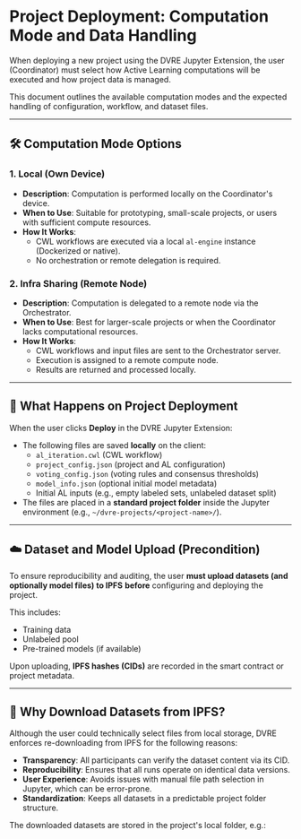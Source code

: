 # Project Deployment: Computation Mode and Data Handling

When deploying a new project using the DVRE Jupyter Extension, the user (Coordinator) must select how Active Learning computations will be executed and how project data is managed.

This document outlines the available computation modes and the expected handling of configuration, workflow, and dataset files.

---

## 🛠️ Computation Mode Options

### 1. **Local (Own Device)**

- **Description**: Computation is performed locally on the Coordinator's device.
- **When to Use**: Suitable for prototyping, small-scale projects, or users with sufficient compute resources.
- **How It Works**:
  - CWL workflows are executed via a local `al-engine` instance (Dockerized or native).
  - No orchestration or remote delegation is required.

### 2. **Infra Sharing (Remote Node)**

- **Description**: Computation is delegated to a remote node via the Orchestrator.
- **When to Use**: Best for larger-scale projects or when the Coordinator lacks computational resources.
- **How It Works**:
  - CWL workflows and input files are sent to the Orchestrator server.
  - Execution is assigned to a remote compute node.
  - Results are returned and processed locally.

---

## 📁 What Happens on Project Deployment

When the user clicks **Deploy** in the DVRE Jupyter Extension:

- The following files are saved **locally** on the client:
  - `al_iteration.cwl` (CWL workflow)
  - `project_config.json` (project and AL configuration)
  - `voting_config.json` (voting rules and consensus thresholds)
  - `model_info.json` (optional initial model metadata)
  - Initial AL inputs (e.g., empty labeled sets, unlabeled dataset split)
- The files are placed in a **standard project folder** inside the Jupyter environment (e.g., `~/dvre-projects/<project-name>/`).

---

## ☁️ Dataset and Model Upload (Precondition)

To ensure reproducibility and auditing, the user **must upload datasets (and optionally model files) to IPFS** **before** configuring and deploying the project.

This includes:
- Training data
- Unlabeled pool
- Pre-trained models (if available)

Upon uploading, **IPFS hashes (CIDs)** are recorded in the smart contract or project metadata.

---

## 🔁 Why Download Datasets from IPFS?

Although the user could technically select files from local storage, DVRE enforces re-downloading from IPFS for the following reasons:

- **Transparency**: All participants can verify the dataset content via its CID.
- **Reproducibility**: Ensures that all runs operate on identical data versions.
- **User Experience**: Avoids issues with manual file path selection in Jupyter, which can be error-prone.
- **Standardization**: Keeps all datasets in a predictable project folder structure.

The downloaded datasets are stored in the project's local folder, e.g.:

